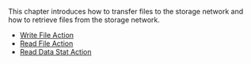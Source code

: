 This chapter introduces how to transfer files to the storage network and how to retrieve files from the storage network.

- [Write File Action](write_file_action.md)
- [Read File Action](read_file_action.md)
- [Read Data Stat Action](read_data_stat_action.md)